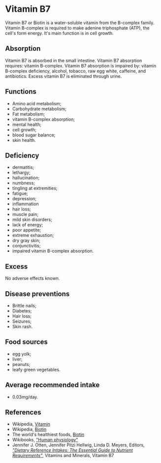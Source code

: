 # Vitamin B7
Vitamin B7 or Biotin is a water-soluble vitamin from the B-complex family. Vitamin B-complex is required to make adenine triphosphate (ATP), 
the cell's form energy. It's main function is in cell growth.

## Absorption
Vitamin B7 is absorbed in the small intestine.
Vitamin B7 absorption requires: vitamin B-complex.
Vitamin B7 absorption is impaired by: vitamin B-complex deficiency, alcohol, tobacco, raw egg white, caffeine, and antibiotics.
Excess vitamin B7 is eliminated through urine.

## Functions
- Amino acid metabolism;
- Carbohydrate metabolism;
- Fat metabolism;
- vitamin B-complex absorption;
- mental health;
- cell growth;
- blood sugar balance;
- skin health.

## Deficiency
- dermatitis;
- lethargy;
- hallucination;
- numbness;
- tingling at extremities;
- fatigue;
- depression;
- inflammation
- hair loss;
- muscle pain;
- mild skin disorders;
- lack of energy;
- poor appetite;
- extreme exhaustion;
- dry gray skin;
- conjunctivitis;
- impaired vitamin B-complex absorption.

## Excess
No adverse effects known.

## Disease preventions
- Brittle nails;
- Diabetes;
- Hair loss;
- Seizures;
- Skin rash.

## Food sources
 - egg yolk;
 - liver;
 - peanuts;
 - leafy green vegetables.

## Average recommended intake
- 0.03mg/day.

## References
- Wikipedia, [Vitamin](https://en.wikipedia.org/wiki/Vitamin)
- Wikipedia, [Biotin](https://en.wikipedia.org/wiki/Biotin)
- The world's healthiest foods, [Biotin](http://www.whfoods.com/genpage.php?tname=nutrient&dbid=42)
- Wikibooks, ["Human physiology"](https://en.Wikibooks.org/wiki/Human_Physiology/Nutrition#Vitamins)
- Jennifer J. Otten, Jennifer Pitzi Hellwig, Linda D. Meyers, Editors, 
[_"Dietary Reference Intakes: The Essential Guide to Nutrient Requirements"_](https://www.amazon.com/Dietary-Reference-Intakes-Essential-Requirements/dp/0309157420), Vitamins and Minerals, Vitamin B7